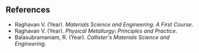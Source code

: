 ## References

- Raghavan V. (Year). *Materials Science and Engineering: A First Course*.
- Raghavan V. (Year). *Physical Metallurgy: Principles and Practice*.
- Balasubramaniam, R. (Year). *Callister's Materials Science and Engineering*.
